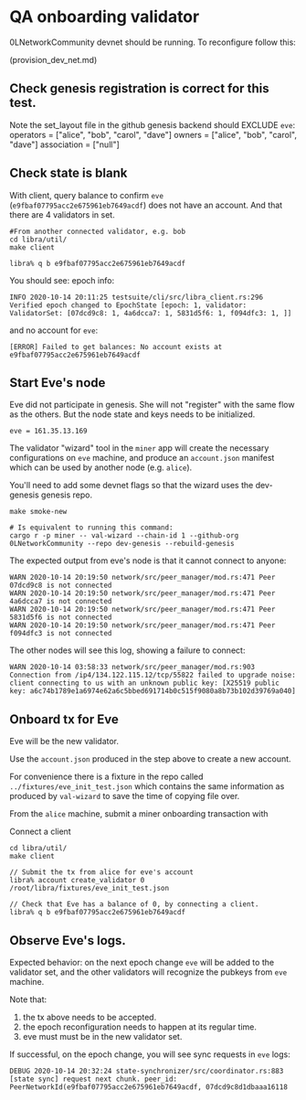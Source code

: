 # QA onboarding validator


0LNetworkCommunity devnet should be running. To reconfigure follow this: 

(provision_dev_net.md)

## Check genesis registration is correct for this test.


Note the set_layout file in the github genesis backend should EXCLUDE `eve`:
operators = ["alice", "bob", "carol", "dave"]
owners = ["alice", "bob", "carol", "dave"]
association = ["null"]

## Check state is blank

With client, query balance to confirm `eve` (`e9fbaf07795acc2e675961eb7649acdf`) does not have an account. And that there are 4 validators in set.

```
#From another connected validator, e.g. bob
cd libra/util/
make client

libra% q b e9fbaf07795acc2e675961eb7649acdf
```

You should see: epoch info:
```
INFO 2020-10-14 20:11:25 testsuite/cli/src/libra_client.rs:296 Verified epoch changed to EpochState [epoch: 1, validator: ValidatorSet: [07dcd9c8: 1, 4a6dcca7: 1, 5831d5f6: 1, f094dfc3: 1, ]]
```
and no account for `eve`:
```
[ERROR] Failed to get balances: No account exists at e9fbaf07795acc2e675961eb7649acdf
````

## Start Eve's node
Eve did not participate in genesis. She will not "register" with the same flow as the others. But the node state and keys needs to be initialized.
```
eve = 161.35.13.169
```

The validator "wizard" tool in the `miner` app will create the necessary configurations on `eve` machine, and produce an `account.json` manifest which can be used by another node (e.g. `alice`).

You'll need to add some devnet flags so that the wizard uses the dev-genesis genesis repo.

```
make smoke-new

# Is equivalent to running this command:
cargo r -p miner -- val-wizard --chain-id 1 --github-org 0LNetworkCommunity --repo dev-genesis --rebuild-genesis
```

The expected output from eve's node is that it cannot connect to anyone:

```
WARN 2020-10-14 20:19:50 network/src/peer_manager/mod.rs:471 Peer 07dcd9c8 is not connected
WARN 2020-10-14 20:19:50 network/src/peer_manager/mod.rs:471 Peer 4a6dcca7 is not connected
WARN 2020-10-14 20:19:50 network/src/peer_manager/mod.rs:471 Peer 5831d5f6 is not connected
WARN 2020-10-14 20:19:50 network/src/peer_manager/mod.rs:471 Peer f094dfc3 is not connected
```

The other nodes will see this log, showing a failure to connect:

```
WARN 2020-10-14 03:58:33 network/src/peer_manager/mod.rs:903 Connection from /ip4/134.122.115.12/tcp/55822 failed to upgrade noise: client connecting to us with an unknown public key: [X25519 public key: a6c74b1789e1a6974e62a6c5bbed691714b0c515f9080a8b73b102d39769a040]
```

## Onboard tx for Eve

Eve will be the new validator.

Use the `account.json` produced in the step above to create a new account.

For convenience there is a fixture in the repo called `../fixtures/eve_init_test.json` which contains the same information as produced by `val-wizard` to save the time of copying file over.

From the `alice` machine, submit a miner onboarding transaction with


Connect a client
```
cd libra/util/
make client

// Submit the tx from alice for eve's account
libra% account create_validator 0 /root/libra/fixtures/eve_init_test.json

// Check that Eve has a balance of 0, by connecting a client. 
libra% q b e9fbaf07795acc2e675961eb7649acdf
```

## Observe Eve's logs.
Expected behavior: on the next epoch change `eve` will be added to the validator set, and the other validators will recognize the pubkeys from `eve` machine.

Note that:
1. the tx above needs to be accepted.
2. the epoch reconfiguration  needs to happen at its regular time.
3. eve must must be in the new validator set.

If successful, on the epoch change, you will see sync requests in `eve` logs:

```
DEBUG 2020-10-14 20:32:24 state-synchronizer/src/coordinator.rs:883 [state sync] request next chunk. peer_id: PeerNetworkId(e9fbaf07795acc2e675961eb7649acdf, 07dcd9c8d1dbaaa16118
```